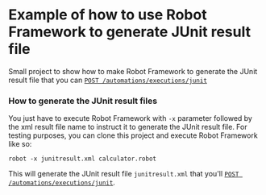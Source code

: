 # Example of how to use Robot Framework to generate JUnit result file

Small project to show how to make Robot Framework to generate the JUnit result file that you can [`POST /automations/executions/junit`](https://support.smartbear.com/zephyr-scale-cloud/api-docs/#operation/createJUnitExecutions)

### How to generate the JUnit result files

You just have to execute Robot Framework with `-x` parameter followed by the xml result file name to instruct it to generate the JUnit result file. For testing purposes, you can clone this project and execute Robot Framework like so:

```
robot -x junitresult.xml calculator.robot
```

This will generate the JUnit result file `junitresult.xml` that you'll [`POST /automations/executions/junit`](https://support.smartbear.com/zephyr-scale-cloud/api-docs/#operation/createJUnitExecutions).